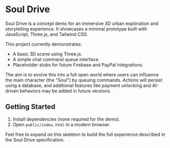 # Soul Drive

Soul Drive is a concept demo for an immersive 3D urban exploration and storytelling experience. It showcases a minimal prototype built with JavaScript, Three.js, and Tailwind CSS.

This project currently demonstrates:

- A basic 3D scene using Three.js.
- A simple chat command queue interface.
- Placeholder stubs for future Firebase and PayPal integrations.

The aim is to evolve this into a full open world where users can influence the main character (the "Soul") by queuing commands. Actions will persist using a database, and additional features like payment unlocking and AI-driven behaviors may be added in future versions.

## Getting Started

1. Install dependencies (none required for the demo).
2. Open `public/index.html` in a modern browser.

Feel free to expand on this skeleton to build the full experience described in the Soul Drive specification.
